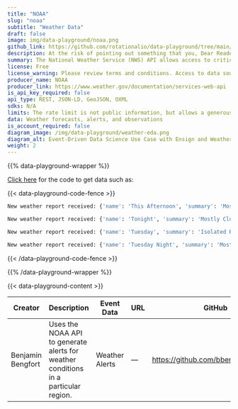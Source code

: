 ```yaml
---
title: "NOAA"
slug: "noaa"
subtitle: "Weather Data"
draft: false
image: img/data-playground/noaa.png
github_link: https://github.com/rotationalio/data-playground/tree/main/weather
description: At the risk of pointing out something that you, Dear Reader, may find rather obvious, weather is influential. Like the stock market, there are very few problems that aren't in some way influenced by the weather. And while the weather does not tend to be especially predictable on a day-to-day basis, it is a good predictor of seasonal patterns for a great many things. Is your industry or organization impacted by the weather in ways you could better prepare for? The National Oceanic and Atmospheric Administration's (NOAA's) National Weather Service offers critical real-time data including forecasts, alerts, observations, and other weather data. Use Ensign with this data source to generate a time-series dataset that you could add as a feature for machine learning models, financial planning, and strategy.
summary: The National Weather Service (NWS) API allows access to critical forecasts, alerts, observations, and other weather data.
license: Free
license_warning: Please review terms and conditions. Access to data sources can change.
producer_name: NOAA
producer_link: https://www.weather.gov/documentation/services-web-api
is_api_key_required: false
api_type: REST, JSON-LD, GeoJSON, OXML
sdks: N/A
limits: The rate limit is not public information, but allows a generous amount for typical use. If the rate limit is exceeded, the request will return with an error, and may be retried after the limit clears (typically within 5 seconds). Proxies are more likely to reach the limit, whereas requests directly from clients are not likely.
data: Weather forecasts, alerts, and observations
is_account_required: false
diagram_image: /img/data-playground/weather-eda.png
diagram_alt: Event-Driven Data Science Use Case with Ensign and Weather
weight: 2
---
```


{{% data-playground-wrapper %}}

<a href="https://github.com/rotationalio/data-playground/tree/main/weather" class="text-[#1D65A6] font-bold underline">Click here</a> for the code to get data such as:

{{< data-playground-code-fence >}}
```bash
New weather report received: {'name': 'This Afternoon', 'summary': 'Mostly Cloudy', 'temperature': 71, 'units': 'F', 'daytime': True, 'start': '2023-06-26T14:00:00-08:00', 'end': '2023-06-26T18:00:00-08:00'}

New weather report received: {'name': 'Tonight', 'summary': 'Mostly Cloudy then Isolated Rain Showers', 'temperature': 51, 'units': 'F', 'daytime': False, 'start': '2023-06-26T18:00:00-08:00', 'end': '2023-06-27T06:00:00-08:00'}

New weather report received: {'name': 'Tuesday', 'summary': 'Isolated Rain Showers', 'temperature': 73, 'units': 'F', 'daytime': True, 'start': '2023-06-27T06:00:00-08:00', 'end': '2023-06-27T18:00:00-08:00'}

New weather report received: {'name': 'Tuesday Night', 'summary': 'Mostly Cloudy', 'temperature': 52, 'units': 'F', 'daytime': False, 'start': '2023-06-27T18:00:00-08:00', 'end': '2023-06-28T06:00:00-08:00'}
```
{{< /data-playground-code-fence >}}

{{% /data-playground-wrapper %}}

{{< data-playground-content >}}

<section class="ml-10">
    <table class="table-auto border border-collapse border-slate-600 text-md mt-2 overflow-auto">
        <thead class="bg-[#1D65A6] text-white text-left">
            <tr>
                <th class="finnhub-showcase">Creator</th>
                <th class="finnhub-showcase">Description</th>
                <th class="finnhub-showcase">Event Data</th>
                <th class="finnhub-showcase">URL</th>
                <th class="finnhub-showcase">GitHub</th>
                <th class="finnhub-showcase">Date</th>
            </tr>
        </thead>
        <tbody>
            <tr>
                <td class="finnhub-showcase">Benjamin Bengfort</td>
                <td class="finnhub-showcase">Uses the NOAA API to generate alerts for weather conditions in a particular region.</td>
                <td class="finnhub-showcase">Weather Alerts</td>
                <td class="finnhub-showcase">&mdash;</td>
                <td class="finnhub-showcase underline">
                    <a href="https://github.com/bbengfort/noaalert" target="_blank">https://github.com/bbengfort/noaalert</a></td>
                <td class="finnhub-showcase">2023-08-18</td>
            </tr>
        </tbody>
    </table>
</section>
